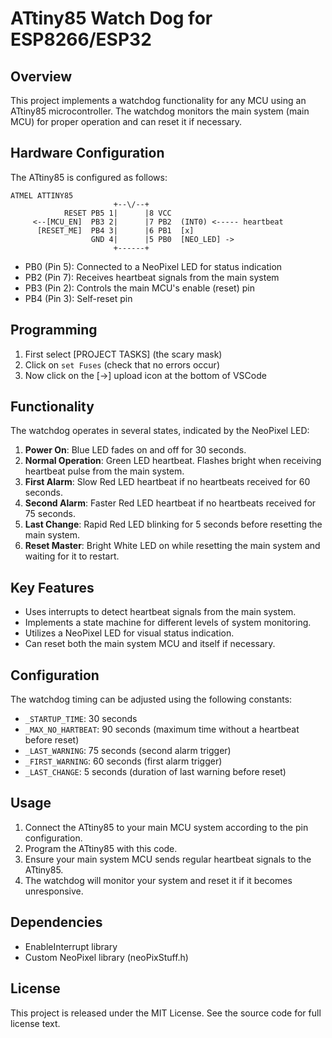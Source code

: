 # ATtiny85 Watch Dog for ESP8266/ESP32

## Overview

This project implements a watchdog functionality for any MCU using an ATtiny85 microcontroller. The watchdog monitors the main system (main MCU) for proper operation and can reset it if necessary.

## Hardware Configuration

The ATtiny85 is configured as follows:

```
ATMEL ATTINY85
                       +--\/--+
            RESET PB5 1|      |8 VCC
     <--[MCU_EN]  PB3 2|      |7 PB2  (INT0) <----- heartbeat
      [RESET_ME]  PB4 3|      |6 PB1  [x] 
                  GND 4|      |5 PB0  [NEO_LED] -> 
                       +------+
```

- PB0 (Pin 5): Connected to a NeoPixel LED for status indication
- PB2 (Pin 7): Receives heartbeat signals from the main system
- PB3 (Pin 2): Controls the main MCU's enable (reset) pin
- PB4 (Pin 3): Self-reset pin

## Programming

1.  First select [PROJECT TASKS] (the scary mask)
2.  Click on `set Fuses` (check that no errors occur)
3.  Now click on the [->] upload icon at the bottom of VSCode

## Functionality

The watchdog operates in several states, indicated by the NeoPixel LED:

1. **Power On**: Blue LED fades on and off for 30 seconds.
2. **Normal Operation**: Green LED heartbeat. Flashes bright when receiving heartbeat pulse from the main system.
3. **First Alarm**: Slow Red LED heartbeat if no heartbeats received for 60 seconds.
4. **Second Alarm**: Faster Red LED heartbeat if no heartbeats received for 75 seconds.
5. **Last Change**: Rapid Red LED blinking for 5 seconds before resetting the main system.
6. **Reset Master**: Bright White LED on while resetting the main system and waiting for it to restart.

## Key Features

- Uses interrupts to detect heartbeat signals from the main system.
- Implements a state machine for different levels of system monitoring.
- Utilizes a NeoPixel LED for visual status indication.
- Can reset both the main system MCU and itself if necessary.

## Configuration

The watchdog timing can be adjusted using the following constants:

- `_STARTUP_TIME`: 30 seconds
- `_MAX_NO_HARTBEAT`: 90 seconds (maximum time without a heartbeat before reset)
- `_LAST_WARNING`: 75 seconds (second alarm trigger)
- `_FIRST_WARNING`: 60 seconds (first alarm trigger)
- `_LAST_CHANGE`: 5 seconds (duration of last warning before reset)

## Usage

1. Connect the ATtiny85 to your main MCU system according to the pin configuration.
2. Program the ATtiny85 with this code.
3. Ensure your main system MCU sends regular heartbeat signals to the ATtiny85.
4. The watchdog will monitor your system and reset it if it becomes unresponsive.

## Dependencies

- EnableInterrupt library
- Custom NeoPixel library (neoPixStuff.h)

## License

This project is released under the MIT License. See the source code for full license text.
